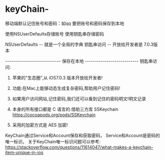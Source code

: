 # keyChain-
移动端默认记住账号和密码：如qq
要把账号和密码保存到本地

使用NSUserDefaults存储账号
使用钥匙串存储密码

NSUserDefaults  -- 就是一个全局的字典
钥匙串访问 -- 开放给开发者是 7.0.3版本

---------------------------- 保存在本地 ---------------------------
钥匙串访问:

1. 苹果的"生态圈",从 iOS7.0.3 版本开放给开发者!
2. 功能:在Mac上能够动态生成复杂密码,帮助用户记住密码!
3. 如果用户访问网站,记住密码,我们还可以看到记住的密码明文!明文记录
4. 本身的所有接口都是 C 语言的.借助三方库 SSKeychain  https://cocoapods.org/pods/SSKeychain

5. 采用的加密方式是 AES 加密!

KeyChain通过Service和Account保存和获取密码， Service和Account是密码的唯一标识。
关于KeyChain唯一标识问题可以参考: https://stackoverflow.com/questions/11614047/what-makes-a-keychain-item-unique-in-ios
